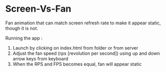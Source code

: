 # Screen-Vs-Fan
Fan animation that can match screen refresh rate to make it appear static, though it is not.

Running the app : <br/>
1. Launch by clicking on index.html from folder or from server <br/>
2. Adjust the fan speed (rps [revolution per second]) using up and down arrow keys from keyboard <br/>
3. When the RPS and FPS becomes equal, fan will appear static <br/>

